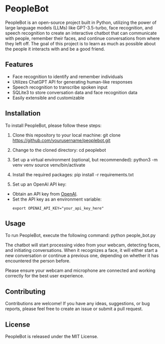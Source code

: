 # PeopleBot

PeopleBot is an open-source project built in Python, utilizing the power of large language models (LLMs) like GPT-3.5-turbo, face recognition, and speech recognition to create an interactive chatbot that can communicate with people, remember their faces, and continue conversations from where they left off. The goal of this project is to learn as much as possible about the people it interacts with and be a good friend.

## Features

- Face recognition to identify and remember individuals
- Utilizes ChatGPT API for generating human-like responses
- Speech recognition to transcribe spoken input
- SQLite3 to store conversation data and face recognition data
- Easily extensible and customizable

## Installation

To install PeopleBot, please follow these steps:

1. Clone this repository to your local machine:
git clone https://github.com/yourusername/peoplebot.git

2. Change to the cloned directory:
cd peoplebot

3. Set up a virtual environment (optional, but recommended):
python3 -m venv venv
source venv/bin/activate

4. Install the required packages:
pip install -r requirements.txt

5. Set up an OpenAI API key:

- Obtain an API key from [OpenAI](https://beta.openai.com/signup/).
- Set the API key as an environment variable:
  ```
  export OPENAI_API_KEY="your_api_key_here"
  ```

## Usage

To run PeopleBot, execute the following command:
python people_bot.py

The chatbot will start processing video from your webcam, detecting faces, and initiating conversations. When it recognizes a face, it will either start a new conversation or continue a previous one, depending on whether it has encountered the person before.

Please ensure your webcam and microphone are connected and working correctly for the best user experience.

## Contributing

Contributions are welcome! If you have any ideas, suggestions, or bug reports, please feel free to create an issue or submit a pull request.

## License

PeopleBot is released under the MIT License.

